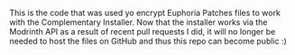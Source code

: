 This is the code that was used yo encrypt Euphoria Patches files to work with the Complementary Installer. Now that the installer works via the Modrinth API as a result of recent pull requests I did, it will no longer be needed to host the files on GitHub and thus this repo can become public :)
